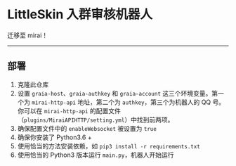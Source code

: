 # LittleSkin 入群审核机器人
迁移至 mirai！

---

## 部署
1. 克隆此仓库
2. 设置 `graia-host`、`graia-authkey` 和 `graia-account` 这三个环境变量。第一个为 `mirai-http-api` 地址，第二个为 `authkey`，第三个为机器人的 QQ 号。你可以在 `mirai-http-api` 的配置文件（`plugins/MiraiAPIHTTP/setting.yml`）中找到前两项。
3. 确保配置文件中的 `enableWebsocket` 被设置为 `true`
4. 确保你安装了 Python3.6 +
5. 使用恰当的方法安装依赖，如 `pip3 install -r requirements.txt`
6. 使用恰当的 Python3 版本运行 `main.py`，机器人开始运行
